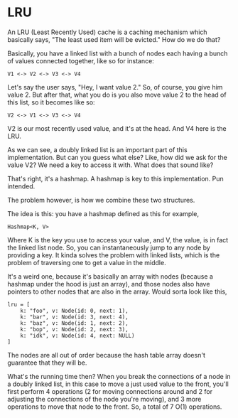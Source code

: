 # LRU

An LRU (Least Recently Used) cache is a caching mechanism which basically says, 
"The least used item will be evicted." How do we do that?

Basically, you have a linked list with a bunch of nodes each having a bunch of
values connected together, like so for instance:

```
V1 <-> V2 <-> V3 <-> V4
```

Let's say the user says, "Hey, I want value 2." So, of course, you give him
value 2. But after that, what you do is you also move value 2 to the head of this
list, so it becomes like so:

```
V2 <-> V1 <-> V3 <-> V4
```

V2 is our most recently used value, and it's at the head. And V4 here is the
LRU.

As we can see, a doubly linked list is an important part of this implementation. 
But can you guess what else? Like, how did we ask for the value V2? We need a
key to access it with. What does that sound like?

That's right, it's a hashmap. A hashmap is key to this implementation. Pun
intended.

The problem however, is how we combine these two structures.

The idea is this: you have a hashmap defined as this for example,

```
Hashmap<K, V>
```

Where K is the key you use to access your value, and V, the value, is in fact
the linked list node. So, you can instantaneously jump to any node by providing
a key. It kinda solves the problem with linked lists, which is the problem of
traversing one to get a value in the middle.

It's a weird one, because it's basically an array with nodes (because a hashmap 
under the hood is just an array), and those nodes also have pointers to other 
nodes that are also in the array. Would sorta look like this,

```
lru = [
    k: "foo", v: Node(id: 0, next: 1),
    k: "bar", v: Node(id: 3, next: 4),
    k: "baz", v: Node(id: 1, next: 2),
    k: "bop", v: Node(id: 2, next: 3),
    k: "idk", v: Node(id: 4, next: NULL)
]
```

The nodes are all out of order because the hash table array doesn't guarantee
that they will be.

What's the running time then? When you break the connections of a node in a
doubly linked list, in this case to move a just used value to the front, you'll
first perform 4 operations (2 for moving connections around and 2 for adjusting
the connections of the node you're moving), and 3 more operations to move that
node to the front. So, a total of 7 O(1) operations.
